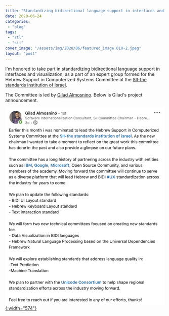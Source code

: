 ```yaml
---
title: "Standardizing bidirectional language support in interfaces and visualization"
date: 2020-06-24
categories: 
 - "blog"
tags: 
 - "rtl"
 - "sii"
cover_image: "/assets/img/2020/06/featured_image.010-2.jpeg"
layout: "post"
---
```


I'm honored to take part in standardizing bidirectional language support in interfaces and visualization, as a part of an expert group formed for the Hebrew Support in Computerized Systems Committee at the [SII-the standards institution of Israel](https://www.linkedin.com/company/1290690/).

The Committee is led by [Gilad Almosnino](https://www.linkedin.com/in/g-alm/?miniProfileUrn=urn%3Ali%3Afs_miniProfile%3AACoAAACCrnQBdnurp7AAEyzKKwcsbb9aT9PgzzI). Below is Gilad's project announcement. 

[![](/assets/img/2020/06/image-6.png){:width="574"}](https://www.linkedin.com/posts/g-alm_ux-activity-6680140809821581312-fsvT/)
